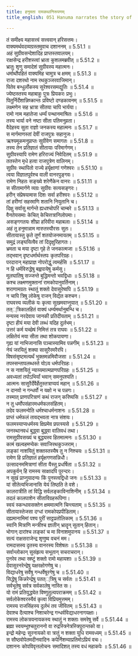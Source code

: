 ```yaml
---
title: हनुमता रामकथानिरूपणम्
title_english: 051 Hanuma narrates the story of

---
```

<div class="audioEmbed"  caption="श्रीराम-हरिसीताराममूर्ति-घनपाठिभ्यां वचनम्" src="https://archive.org/download/Ramayana-recitation-Sriram-harisItArAmamUrti-Ghanapaati-v2/Kanda_5/Kanda_5_SK-051-Hanuma_narrates_the_story_of.mp3"></div>

  
तं समीक्ष्य महासत्त्वं सत्त्ववान् हरिसत्तमः।  
वाक्यमर्थवदव्यग्रस्तमुवाच दशाननम् ॥ 5.51.1 ॥   
अहं सुग्रीवसन्देशादिह प्राप्तस्तवालयम्।  
राक्षसेन्द्र हरीशस्त्वां भ्राता कुशलमब्रवीत् ॥ 5.51.2 ॥   
भ्रातुः शृणु समादेशं सुग्रीवस्य महात्मनः।  
धर्मार्थोपहितं वाक्यमिह चामुत्र च क्षमम् ॥ 5.51.3 ॥   
राजा दशरथो नाम रथकुञ्जरवाजिमान्।  
पितेव बन्धुर्लोकस्य सुरेश्वरसमद्युतिः ॥ 5.51.4 ॥   
ज्येष्ठस्तस्य महाबाहुः पुत्रः प्रियकरः प्रभुः।  
पितुर्निर्देशान्निष्क्रान्तः प्रविष्टो दण्डकावनम् ॥ 5.51.5 ॥   
लक्ष्मणेन सह भ्रात्रा सीतया चापि भार्यया।  
रामो नाम महातेजा धर्म्यं पन्थानमाश्रितः ॥ 5.51.6 ॥   
तस्य भार्या वने नष्टा सीता पतिमनुव्रता।  
वैदेहस्य सुता राज्ञो जनकस्य महात्मनः ॥ 5.51.7 ॥   
स मार्गमाणस्तां देवीं राजपुत्रः सहानुजः।  
ऋश्यमूकमनुप्राप्तः सुग्रीवेण समागतः ॥ 5.51.8 ॥   
तस्य तेन प्रतिज्ञातं सीतायाः परिमार्गणम्।  
सुग्रीवस्यापि रामेण हरिराज्यं निवेदितम् ॥ 5.51.9 ॥   
ततस्तेन मृधे हत्वा राजपुत्रेण वालिनम्।  
सुग्रीवः स्थापितो राज्ये हर्यृक्षाणां गणेश्वरः ॥ 5.51.10 ॥   
त्वया विज्ञातपूर्वश्च वाली वानरपुङ्गवः।  
रामेण निहतः सङ्ख्ये शरेणैकेन वानरः ॥ 5.51.11 ॥   
स सीतामार्गणे व्यग्रः सुग्रीवः सत्यसङ्गरः।  
हरीन् संप्रेषयामास दिशः सर्वा हरीश्वरः ॥ 5.51.12 ॥   
तां हरीणां सहस्राणि शतानि नियुतानि च।  
दिक्षु सर्वासु मार्गन्ते ह्यधश्चोपरि चाम्बरे ॥ 5.51.13 ॥   
वैनतेयसमाः केचित् केचित्तत्रानिलोपमाः।  
असङ्गगतयः शीघ्रा हरिवीरा महाबलाः ॥ 5.51.14 ॥   
अहं तु हनुमान्नाम मारुतस्यौरसः सुतः।  
सीतायास्तु कृते तूर्णं शतयोजनमायतम् ॥ 5.51.15 ॥   
समुद्रं लङ्घयित्वैव तां दिदृक्षुरिहागतः।  
भ्रमता च मया दृष्टा गृहे ते जनकात्मजा ॥ 5.51.16 ॥   
तद्भवान् दृष्टधर्मार्थस्तपः कृतपरिग्रहः।  
परदारान् महाप्राज्ञ नोपरोद्धुं त्वमर्हसि ॥ 5.51.17 ॥   
न हि धर्मविरुद्धेषु बह्वपायेषु कर्मसु।  
मूलघातिषु सज्जन्ते बुद्धिमन्तो भवद्विधाः ॥ 5.51.18 ॥   
कश्च लक्ष्मणमुक्तानां रामकोपानुवर्तिनाम्।  
शराणामग्रतः स्थातुं शक्तो देवासुरेष्वपि ॥ 5.51.19 ॥   
न चापि त्रिषु लोकेषु राजन् विद्येत कश्चन।  
राघवस्य व्यलीकं यः कृत्वा सुखमवाप्नुयात् ॥ 5.51.20 ॥   
तत््त्रिकालहितं वाक्यं धर्म्यमर्थानुबन्धि च।  
मन्यस्व नरदेवाय जानकी प्रतिदीयताम् ॥ 5.51.21 ॥   
दृष्टा हीयं मया देवी लब्धं यदिह दुर्लभम्।  
उत्तरं कर्म यच्छेषं निमित्तं तत्र राघवः ॥ 5.51.22 ॥   
लक्षितेयं मया सीता तथा शोकपायणा।  
गृह्य यां नाभिजानासि पञ्चास्यामिव पन्नगीम् ॥ 5.51.23 ॥   
नेयं जरयितुं शक्या सासुरैरमरैरपि।  
विषसंसृष्टमत्यर्थं भुक्तमन्नमिवौजसा ॥ 5.51.24 ॥   
तपस्सन्तापलब्धस्ते योऽय धर्मपरिग्रहः।  
न स नाशयितुं न्याय्यमात्मप्राणपरिग्रहः ॥ 5.51.25 ॥   
अवध्यतां तपोऽभिर्यां भवान् समनुपश्यति।  
आत्मनः सासुरैर्देवैर्हेतुस्तत्राप्ययं महान् ॥ 5.51.26 ॥   
न दानवो न गन्धर्वो न यक्षो न च पन्नगः।  
तस्मात् प्राणपरित्राणं कथं राजन् करिष्यसि ॥ 5.51.27 ॥   
न तु धर्मोपसंहारमधर्मफलसंहितम्।  
तदेव फलमन्वेति धर्मश्चाधर्मनाशनः ॥ 5.51.28 ॥   
प्राप्तं धर्मफलं तावद्भवता नात्र संशयः।  
फलमस्याप्यधर्मस्य क्षिप्रमेव प्रपत्स्यसे ॥ 5.51.29 ॥   
जनस्थानवधं बुद्ध्वा बुद्ध्वा वालिवधं तथा।  
रामसुग्रीवसख्यं च बुद्ध्यस्व हितमात्मनः ॥ 5.51.30 ॥   
कामं खल्वहमप्येकः सवाजिरथकुञ्जराम्।  
लङ्कां नाशयितुं शक्तस्तस्यैष तु न निश्चयः ॥ 5.51.31 ॥   
रामेण हि प्रतिज्ञातं हर्यृक्षगणसन्निधौ।  
उत्सादनममित्राणां सीता यैस्तु प्रधर्षिता ॥ 5.51.32 ॥   
अपकुर्वन् हि रामस्य साक्षादपि पुरन्दरः।  
न सुखं प्राप्नुयादन्यः किं पुनस्त्वद्विधो जनः ॥ 5.51.33 ॥   
यां सीतेत्यभिजानासि येयं तिष्ठति ते वशे।  
कालरात्रीति तां विद्धि सर्वलङ्काविनाशिनीम् ॥ 5.51.34 ॥   
तदलं कालपाशेन सीताविग्रहरूपिणा।  
स्वयं स्कन्धावसक्तेन क्षममात्मनि चिन्त्यताम् ॥ 5.51.35 ॥   
सीतायास्तेजसा दग्धां रामकोपप्रपीडिताम्।  
दह्यमानामिमां पश्य पुरीं साट्टप्रतोलिकाम् ॥ 5.51.36 ॥   
स्वानि मित्राणि मन्त्रीश्च ज्ञातीन् भ्रातॄन् सुतान् हितान्।  
भोगान् दारांश्च लङ्कां च मा विनाशमुपानय ॥ 5.51.37 ॥   
सत्यं राक्षसराजेन्द्र शृणुष्व वचनं मम।  
रामदासस्य दृतस्य वानरस्य विशेषतः ॥ 5.51.38 ॥   
सर्वान्लोकान् सुसंहृत्य सभूतान् सचराचरान्।  
पुनरेव तथा स्रष्टुं शक्तो रामो महायशाः ॥ 5.51.39 ॥   
देवासुरनरेन्द्रेषु यक्षरक्षोगणेषु च।  
विद्याधरेषु सर्वेषु गन्धर्वेषूरगेषु च ॥ 5.51.40 ॥   
सिद्धेषु किन्नरेन्द्रेषु पतत््त्रिषु च सर्वतः ॥ 5.51.41 ॥   
सर्वभूतेषु सर्वत्र सर्वकालेषु नास्ति सः।  
यो रामं प्रतियुद्ध्येत विष्णुतुल्यपराक्रमम् ॥ 5.51.42 ॥   
सर्वलोकेश्वरस्यैवं कृत्वा विप्रियमुत्तमम्।  
रामस्य राजसिंहस्य दुर्लभं तव जीवितम् ॥ 5.51.43 ॥   
देवाश्च दैत्याश्च निशाचरेन्द्र गन्धर्वविद्याधरनागयक्षाः।  
रामस्य लोकत्रयनायकस्य स्थातुं न शक्ताः समरेषु सर्वे ॥ 5.51.44 ॥   
ब्रह्मा स्वयम्भूश्चतुराननो वा रुद्रस्त्रिनेत्रस्त्रिपुरान्तको वा।  
इन्द्रो महेन्द्रः सुरनायको वा त्रातुं न शक्ता युधि रामवध्यम् ॥ 5.51.45 ॥   
स सौष्ठवोपेतमदीनवादिनः कपेर्निशम्याप्रतिमोऽप्रियं वचः।  
दशाननः कोपविवृत्तलोचनः समादिशत् तस्य वधं महाकपेः ॥ 5.51.46 ॥   